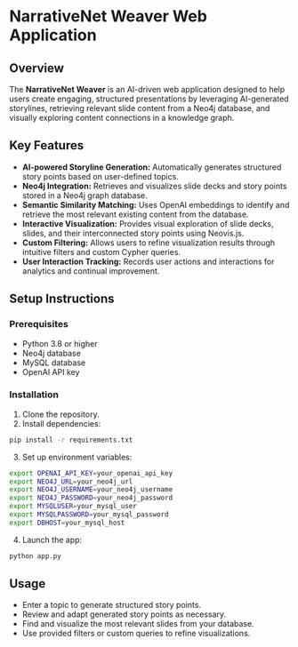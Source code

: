 # NarrativeNet Weaver Web Application

## Overview
The **NarrativeNet Weaver** is an AI-driven web application designed to help users create engaging, structured presentations by leveraging AI-generated storylines, retrieving relevant slide content from a Neo4j database, and visually exploring content connections in a knowledge graph.

## Key Features

- **AI-powered Storyline Generation:** Automatically generates structured story points based on user-defined topics.
- **Neo4j Integration:** Retrieves and visualizes slide decks and story points stored in a Neo4j graph database.
- **Semantic Similarity Matching:** Uses OpenAI embeddings to identify and retrieve the most relevant existing content from the database.
- **Interactive Visualization:** Provides visual exploration of slide decks, slides, and their interconnected story points using Neovis.js.
- **Custom Filtering:** Allows users to refine visualization results through intuitive filters and custom Cypher queries.
- **User Interaction Tracking:** Records user actions and interactions for analytics and continual improvement.


## Setup Instructions

### Prerequisites
- Python 3.8 or higher
- Neo4j database
- MySQL database
- OpenAI API key

### Installation
1. Clone the repository.
2. Install dependencies:
```bash
pip install -r requirements.txt
```

3. Set up environment variables:

```bash
export OPENAI_API_KEY=your_openai_api_key
export NEO4J_URL=your_neo4j_url
export NEO4J_USERNAME=your_neo4j_username
export NEO4J_PASSWORD=your_neo4j_password
export MYSQLUSER=your_mysql_user
export MYSQLPASSWORD=your_mysql_password
export DBHOST=your_mysql_host
```

4. Launch the app:
```bash
python app.py
```

## Usage
- Enter a topic to generate structured story points.
- Review and adapt generated story points as necessary.
- Find and visualize the most relevant slides from your database.
- Use provided filters or custom queries to refine visualizations.



